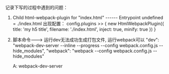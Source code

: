 记录下写的过程中遇到的问题：
1. Child html-webpack-plugin for "index.html"  ------ Entrypoint undefined = ./index.html
    出现配置： 
      config.plugins >> {
        new HtmlWebpackPlugin({
          title: 'my h5 title',
          filename: './index.html',
          inject: true,
          minify: true
        })
      }
  

2. 脚本命令---> 运行dev无法成功生成打包文件, 运行webpack可以
    "dev": "webpack-dev-server --inline --progress --config webpack.config.js --hide_modules",
    "webpack": "webpack --config webpack.config.js --hide_modules"

    A: webpack-dev-server
  